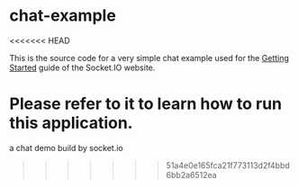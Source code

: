 # chat-example
<<<<<<< HEAD

This is the source code for a very simple chat example used for 
the [Getting Started](http://socket.io/get-started/chat/) guide 
of the Socket.IO website.

Please refer to it to learn how to run this application.
=======
a chat demo build by socket.io
>>>>>>> 51a4e0e165fca21f773113d2f4bbd6bb2a6512ea

